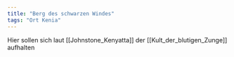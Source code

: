 ```yaml
---
title: "Berg des schwarzen Windes"
tags: "Ort Kenia"
---
```

Hier sollen sich laut [[Johnstone_Kenyatta]] der [[Kult_der_blutigen_Zunge]] aufhalten